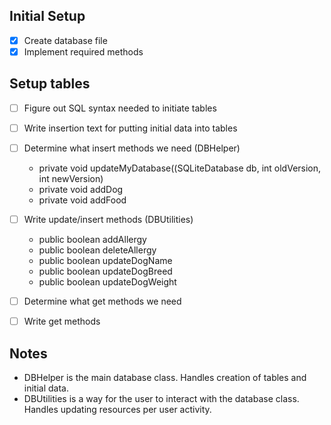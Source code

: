 ## Initial Setup
- [x] Create database file  
- [x] Implement required methods  

## Setup tables
- [ ] Figure out SQL syntax needed to initiate tables  
- [ ] Write insertion text for putting initial data into tables  

- [ ] Determine what insert methods we need (DBHelper)
    * private void updateMyDatabase((SQLiteDatabase db, int oldVersion, int newVersion)
    * private void addDog
    * private void addFood
    
- [ ] Write update/insert methods (DBUtilities)
    * public boolean addAllergy  
    * public boolean deleteAllergy
    * public boolean updateDogName
    * public boolean updateDogBreed 
    * public boolean updateDogWeight

- [ ] Determine what get methods we need  
- [ ] Write get methods  

## Notes
* DBHelper is the main database class. Handles creation of tables and initial data.
* DBUtilities is a way for the user to interact with the database class. Handles updating resources per user activity.
